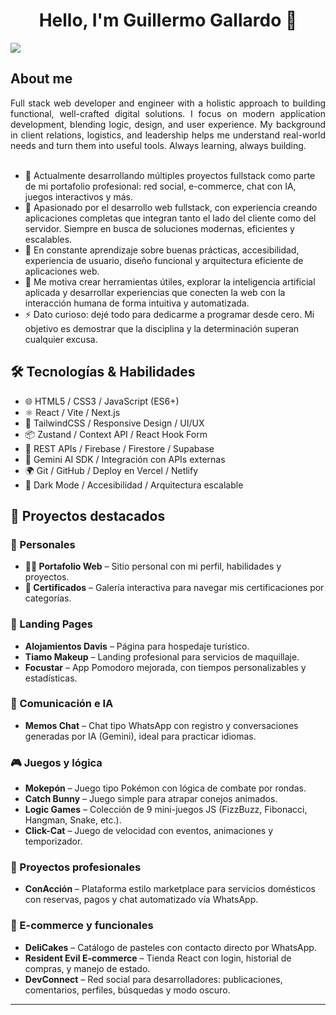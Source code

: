 <div align="center">
<h1 align="center">Hello, I'm Guillermo Gallardo 👋</h1>
</div>
<img src="https://i.imgur.com/HKgtSsK.jpeg">

## About me
<div align="justify">
  Full stack web developer and engineer with a holistic approach to building functional, well-crafted digital solutions. I focus on modern application development, blending logic, design, and user experience. My background   in client relations, logistics, and leadership helps me understand real-world needs and turn them into useful tools. Always learning, always building.
</div>
<br>

- 🔭 Actualmente desarrollando múltiples proyectos fullstack como parte de mi portafolio profesional: red social, e-commerce, chat con IA, juegos interactivos y más.  
- 🧠 Apasionado por el desarrollo web fullstack, con experiencia creando aplicaciones completas que integran tanto el lado del cliente como del servidor. Siempre en busca de soluciones modernas, eficientes y escalables.  
- 🌱 En constante aprendizaje sobre buenas prácticas, accesibilidad, experiencia de usuario, diseño funcional y arquitectura eficiente de aplicaciones web.  
- 🤖 Me motiva crear herramientas útiles, explorar la inteligencia artificial aplicada y desarrollar experiencias que conecten la web con la interacción humana de forma intuitiva y automatizada.  
- ⚡ Dato curioso: dejé todo para dedicarme a programar desde cero. Mi objetivo es demostrar que la disciplina y la determinación superan cualquier excusa.  

## 🛠️ Tecnologías & Habilidades

- 🌐 HTML5 / CSS3 / JavaScript (ES6+)
- ⚛️ React / Vite / Next.js
- 🎨 TailwindCSS / Responsive Design / UI/UX
- 📦 Zustand / Context API / React Hook Form
- 📡 REST APIs / Firebase / Firestore / Supabase
- 🧠 Gemini AI SDK / Integración con APIs externas
- 🌍 Git / GitHub / Deploy en Vercel / Netlify
- 🌙 Dark Mode / Accesibilidad / Arquitectura escalable

## 🧩 Proyectos destacados

### 📁 Personales
- **🧑‍💻 Portafolio Web** – Sitio personal con mi perfil, habilidades y proyectos.
- **🏅 Certificados** – Galería interactiva para navegar mis certificaciones por categorías.

### 📱 Landing Pages
- **Alojamientos Davis** – Página para hospedaje turístico.
- **Tiamo Makeup** – Landing profesional para servicios de maquillaje.
- **Focustar** – App Pomodoro mejorada, con tiempos personalizables y estadísticas.

### 🤖 Comunicación e IA
- **Memos Chat** – Chat tipo WhatsApp con registro y conversaciones generadas por IA (Gemini), ideal para practicar idiomas.

### 🎮 Juegos y lógica
- **Mokepón** – Juego tipo Pokémon con lógica de combate por rondas.
- **Catch Bunny** – Juego simple para atrapar conejos animados.
- **Logic Games** – Colección de 9 mini-juegos JS (FizzBuzz, Fibonacci, Hangman, Snake, etc.).
- **Click-Cat** – Juego de velocidad con eventos, animaciones y temporizador.

### 🧹 Proyectos profesionales
- **ConAcción** – Plataforma estilo marketplace para servicios domésticos con reservas, pagos y chat automatizado vía WhatsApp.

### 🛒 E-commerce y funcionales
- **DeliCakes** – Catálogo de pasteles con contacto directo por WhatsApp.
- **Resident Evil E-commerce** – Tienda React con login, historial de compras, y manejo de estado.
- **DevConnect** – Red social para desarrolladores: publicaciones, comentarios, perfiles, búsquedas y modo oscuro.

---







<!--
**GuillermoGallardo1998/GuillermoGallardo1998** is a ✨ _special_ ✨ repository because its `README.md` (this file) appears on your GitHub profile.

Here are some ideas to get you started:

- 🔭 I’m currently working on ...
- 🌱 I’m currently learning ...
- 👯 I’m looking to collaborate on ...
- 🤔 I’m looking for help with ...
- 💬 Ask me about ...
- 📫 How to reach me: ...
- 😄 Pronouns: ...
- ⚡ Fun fact: ...
-->
